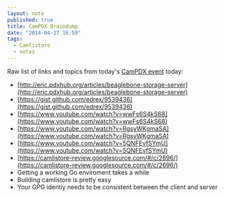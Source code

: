 ```yaml
---
layout: note
published: true
title: CamPDX Braindump
date: "2014-04-27 16:59"
tags: 
  - Camlistore
  - notes
---
```


Raw list of links and topics from today's [CamPDX event](http://calagator.org/events/1250466065) today:

- [http://eric.pdxhub.org/articles/beaglebone-storage-server](http://eric.pdxhub.org/articles/beaglebone-storage-server)
- [https://gist.github.com/edrex/9539436](https://gist.github.com/edrex/9539436)
- [https://www.youtube.com/watch?v=wwFs6S4kS68](https://www.youtube.com/watch?v=wwFs6S4kS68)
- [https://www.youtube.com/watch?v=RgsyWKgmaSA](https://www.youtube.com/watch?v=RgsyWKgmaSA)
- [https://www.youtube.com/watch?v=5QNFEvfSYmU](https://www.youtube.com/watch?v=5QNFEvfSYmU)
- [https://camlistore-review.googlesource.com/#/c/2696/](https://camlistore-review.googlesource.com/#/c/2696/)
- Getting a working Go enviroment takes a while
- Building camlistore is pretty easy
- Your GPG identiy needs to be consistent between the client and server